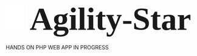  ![logo](logo.png) <span style="font-family:'sans-serif';font-size:4em;">Agility-Star</span> <br/>
 ----
HANDS ON PHP WEB APP IN PROGRESS
